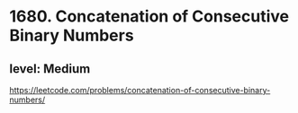 # 1680. Concatenation of Consecutive Binary Numbers
## level: Medium

https://leetcode.com/problems/concatenation-of-consecutive-binary-numbers/
